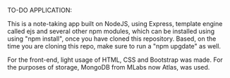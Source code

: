 TO-DO APPLICATION: 

This is a note-taking app built on NodeJS, using Express, template engine called ejs and several other npm modules,
which can be installed using using "npm install", once you have cloned this repository.
Based, on the time you are cloning this repo, make sure to run a "npm upgdate" as well.

For the front-end, light usage of HTML, CSS and Bootstrap was made.
For the purposes of storage, MongoDB from MLabs now Atlas, was used.

